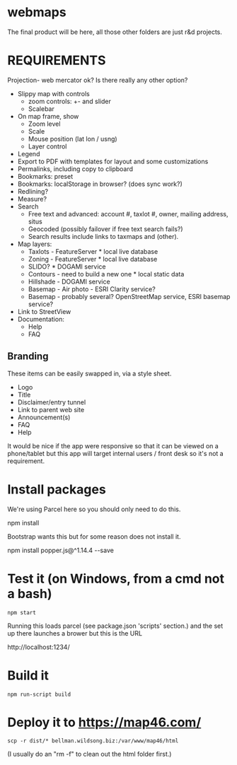 # webmaps

The final product will be here, all those other folders are just r&d projects.

# REQUIREMENTS

Projection- web mercator ok? Is there really any other option?

* Slippy map with controls
  * zoom controls: +- and slider
  * Scalebar
* On map frame, show
  * Zoom level
  * Scale
  * Mouse position (lat lon / usng)
  * Layer control
* Legend
* Export to PDF with templates for layout and some customizations
* Permalinks, including copy to clipboard
* Bookmarks: preset
* Bookmarks: localStorage in browser? (does sync work?)
* Redlining?
* Measure?
* Search
  * Free text and advanced: account #, taxlot #, owner, mailing address, situs
  * Geocoded (possibly failover if free text search fails?)
  * Search results include links to taxmaps and (other).
* Map layers: 
  * Taxlots - FeatureServer * local live database
  * Zoning - FeatureServer * local live database
  * SLIDO? * DOGAMI service
  * Contours - need to build a new one * local static data
  * Hillshade - DOGAMI service
  * Basemap - Air photo - ESRI Clarity service?
  * Basemap - probably several? OpenStreetMap service, ESRI basemap service?
* Link to StreetView
* Documentation:
  * Help
  * FAQ

## Branding

These items can be easily swapped in, via a style sheet.

* Logo
* Title
* Disclaimer/entry tunnel
* Link to parent web site
* Announcement(s)
* FAQ
* Help

It would be nice if the app were responsive so that it can be viewed on a phone/tablet but
this app will target internal users / front desk so it's not a requirement.

# Install packages

We're using Parcel here so you should only need to do this.

  npm install

Bootstrap wants this but for some reason does not install it.

 npm install popper.js@^1.14.4 --save

# Test it (on Windows, from a cmd not a bash)

    npm start

Running this loads parcel (see package.json 'scripts' section.)
and the set up there launches a brower but this is the URL

  http://localhost:1234/

# Build it

    npm run-script build

# Deploy it to https://map46.com/

    scp -r dist/* bellman.wildsong.biz:/var/www/map46/html

(I usually do an "rm -f" to clean out the html folder first.)